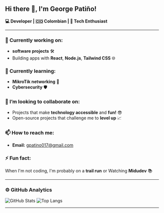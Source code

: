 ## Hi there 👋, I'm George Patiño!  
**💻 Developer | 🇨🇴 Colombian | 🚀 Tech Enthusiast**  

---

### 🔭 Currently working on: 
- **software projects** 🛠️
- Building apps with **React**, **Node.js**, **Tailwind CSS** 🌐

### 🌱 Currently learning: 
- **MikroTik networking** 📡
- **Cybersecurity** 🛡️

### 👯 I’m looking to collaborate on:
- Projects that make **technology accessible** and **fun!** 😎
- Open-source projects that challenge me to **level up** 📈

### 📫 How to reach me: 
- **Email:** gpatino017@gmail.com 

### ⚡ Fun fact:
When I'm not coding, I'm probably on a **trail run** or Watching **Midudev** 📚

---

### ⚙ GitHub Analytics

![GitHub Stats](https://github-readme-stats.vercel.app/api?username=patgeo117&show_icons=true&theme=radical)  ![Top Langs](https://github-readme-stats.vercel.app/api/top-langs/?username=patgeo117&layout=compact&theme=radical)


---

